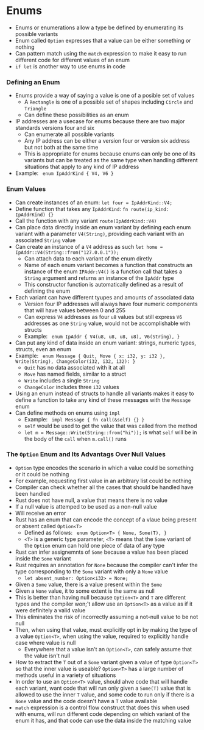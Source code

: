 # Enums
- Enums or enumerations allow a type be defined by enumerating its possible variants
- Enum called `Option` expresses that a value can be either something or nothing
- Can pattern match using the `match` expression to make it easy to run different code for different values of an enum
- `if let` is another way to use enums in code

### Defining an Enum
- Enums provide a way of saying a value is one of a posible set of values
   - A `Rectangle` is one of a possible set of shapes including `Circle` and `Triangle`
   - Can define these possibilities as an enum
- IP addresses are a usecase for enums because there are two major standards versions four and six
   - Can enumerate all possible variants
   - Any IP address can be either a version four or version six address but not both at the same time
   - This is appropriate for enums because enums can only be one of its variants but can be treated as the same type when handling different situations that apply to any kind of IP address
- Example: ```
   enum IpAddrKind {
       V4,
       V6
   }```

### Enum Values
- Can create instances of an enum: `let four = IpAddrKind::V4;`
- Define function that takes any `IpAddrKind`: `fn route(ip_kind: IpAddrKind) {}`
- Call the function with any variant `route(IpAddrKind::V4)`
- Can place data directly inside an enum variant by defining each enum variant with a parameter `V4(String)`, providing each variant with an associated `String` value
- Can create an instance of a `V4` address as such `let home = IpAddr::V4(String::from("127.0.0.1"));`
   - Can attach data to each variant of the enum diretly
   - Name of each enum variant becomes a function that constructs an instance of the enum `IPAddr:V4()` is a function call that takes a `String` argument and returns an instance of the `IpAddr` type
   - This constructor function is automatically defined as a result of defining the enum
- Each variant can have different tyupes and amounts of associated data
   - Version four IP addresses will always have four numeric components that will have values between 0 and 255
   - Can express `V4` addresses as four `u8` values but still express `V6` addresses as one `String` value, would not be accomplishable with structs
   - Example: ```
         enum IpAddr {
              V4(u8, u8, u8, u8),
              V6(String),
          }```
- Can put any kind of data inside an enum variant: strings, numeric types, structs, even an enum
- Example: ```
   enum Message {
       Quit,
       Move { x: i32, y: i32 },
       Write(String),
       ChangeColor(i32, i32, i32):
   }```
   - `Quit` has no data associated with it at all
   - `Move` has named fields, similar to a struct
   - `Write` includes a single `String`
   - `ChangeColor` includes three `i32` values
- Using an enum instead of structs to handle all variants makes it easy to define a function to take any kind of these messages with the `Message` enum
- Can define methods on enums using `impl`
   - Example: ```
            impl Message {
                fn call(&self) {}
            }```
   - `self` would be used to get the value that was called from the method
   - `let m = Message::Write(String::from("hi"));` is what `self` will be in the body of the `call` when `m.call()` runs

### The `Option` Enum and Its Advantags Over Null Values
- `Option` type encodes the scenario in which a value could be something or it could be nothing
- For example, requesting first value in an arbitrary list could be nothing
- Compiler can check whether all the cases that should be handled have been handled
- Rust does not have null, a value that means there is no value
- If a null value is attemped to be used as a non-null value
- Will receive an error
- Rust has an enum that can encode the concept of a vlaue being present or absent called `Option<T>`
   - Defined as follows: ```
      enum Option<T> {
         None,
         Some(T),
      }```
   - `<T>` is a generic type parameter, `<T>` means that the `Some` variant of the `Option` enum can hold one piece of data of any type
- Rust can infer assignemnts of `Some` because a value has been placed inside the `Some` variant 
- Rust requires an annotation for `None` because the compiler can't infer the type corresponding to the `Some` variant with only a `None` value
   - `let absent_number: Option<i32> = None;`
- Given a `Some` value, there is a value present within the `Some`
- Given a `None` value, it to some extent is the same as null
- This is better than having null because `Option<T>` and `T` are different types and the compiler won;'t allow use an `Option<T>` as a value as if it were definitely a valid value
- This eliminates the risk of incorrectly assuming a not-null value to be not null
- Then, when using that value, must explicitly opt in by making the type of a value `Option<T>`, when using the value, required to explicitly handle case where value is null
   - Everywhere that a value isn't an `Option<T>`, can safely assume that the value isn't null
- How to extract the `T` out of a `Some` variant given a value of type `Option<T>` so that the inner value is useable? `Option<T>` has a large number of methods useful in a variety of situations
- In order to use an `Option<T>` value, should ahve code that will handle each variant, want code that will run only given a `Some(T)` value that is allowed to use the inner `T` value, and some code to run only if there is a `None` value and the code doesn't have a `T` value available
- `match` expression is a control flow construct that does this when used with enums, will run different code depending on which variant of the enum it has, and that code can use the data inside the matching value
